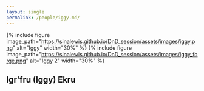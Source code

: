 ```yaml
---
layout: single
permalink: /people/iggy.md/
---
```


{% include figure image_path="https://sinalewis.github.io/DnD_session/assets/images/iggy.png" alt="Iggy" width="30%" %}
{% include figure image_path="https://sinalewis.github.io/DnD_session/assets/images/iggy_forge.png" alt="Iggy 2" width="30%" %}

## Igr'fru (Iggy) Ekru

